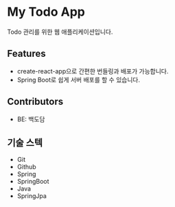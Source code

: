 # My Todo App
Todo 관리를 위한 웹 애플리케이션입니다.

## Features
- create-react-app으로 간편한 번들링과 배포가 가능합니다.
- Spring Boot로 쉽게 서버 배포를 할 수 있습니다.

## Contributors
- BE: 백도담

## 기술 스텍
- Git
- Github
- Spring
- SpringBoot
- Java
- SpringJpa